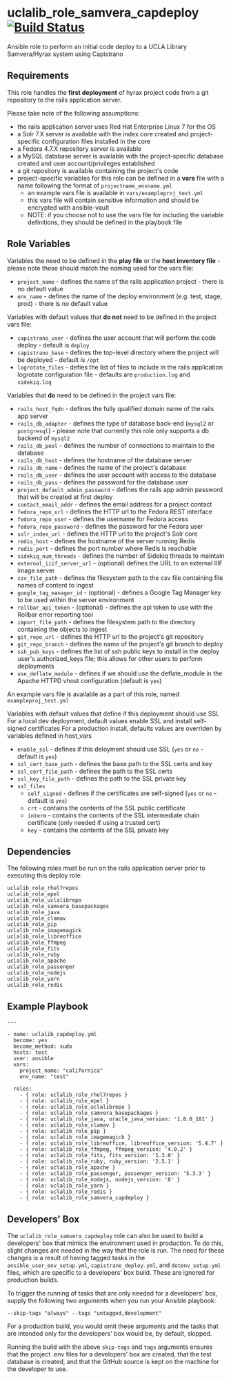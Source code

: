 uclalib_role_samvera_capdeploy &nbsp;[![Build Status](https://travis-ci.org/UCLALibrary/uclalib_role_samvera_capdeploy.svg?branch=master)](https://travis-ci.org/UCLALibrary/uclalib_role_samvera_capdeploy)
=========

Ansible role to perform an initial code deploy to a UCLA Library Samvera/Hyrax system using Capistrano

Requirements
------------

This role handles the __first deployment__ of hyrax project code from a git repository to the rails application server.

Please take note of the following assumptions:
* the rails application server uses Red Hat Enterprise Linux 7 for the OS
* a Solr 7.X server is available with the index core created and project-specific configuration files installed in the core
* a Fedora 4.7.X repository server is available
* a MySQL database server is available with the project-specific database created and user account/privileges established
* a git repository is available containing the project's code
* project-specific variables for this role can be defined in a __vars__ file with a name following the format of `projectname_envname.yml`
    * an example vars file is available in `vars/exampleproj_test.yml`
    * this vars file will contain sensitive information and should be encrypted with ansible-vault
    * NOTE: if you choose not to use the vars file for including the variable definitions, they should be defined in the playbook file

Role Variables
--------------
Variables the need to be defined in the **play file** or the **host inventory file** - please note these should match the naming used for the vars file:
* `project_name` - defines the name of the rails application project - there is no default value
* `env_name` - defines the name of the deploy environment (e.g. test, stage, prod) - there is no default value

Variables with default values that **do not** need to be defined in the project vars file:
* `capistrano_user` - defines the user account that will perform the code deploy - default is `deploy`
* `capistrano_base` - defines the top-level directory where the project will be deployed - default is `/opt`
* `logrotate_files` - defies the list of files to include in the rails application logrotate configuration file - defaults are `production.log` and `sidekiq.log`

Variables that **do** need to be defined in the project vars file:
* `rails_host_fqdn` - defines the fully qualified domain name of the rails app server
* `rails_db_adapter` - defines the type of database back-end (`mysql2` or `postgresql`) - please note that currently this role only supports a db backend of `mysql2`
* `rails_db_pool` - defines the number of connections to maintain to the database
* `rails_db_host` - defines the hostname of the database server
* `rails_db_name` - defines the name of the project's database
* `rails_db_user` - defines the user account with access to the database
* `rails_db_pass` - defines the password for the database user
* `project_default_admin_password` - defines the rails app admin password that will be created at first deploy
* `contact_email_addr` - defines the email address for a project contact
* `fedora_repo_url` - defines the HTTP url to the Fedora REST interface
* `fedora_repo_user` - defines the username for Fedora access
* `fedora_repo_password` - defines the password for the Fedora user
* `solr_index_url` - defines the HTTP url to the project's Solr core
* `redis_host` - defines the hostname of the server running Redis
* `redis_port` - defines the port number where Redis is reachable
* `sidekiq_num_threads` - defines the number of Sidekiq threads to maintain
* `external_iiif_server_url` - (optional) defines the URL to an external IIIF image server
* `csv_file_path` - defines the filesystem path to the csv file containing file names of content to ingest
* `google_tag_manager_id` - (optional) - defines a Google Tag Manager key to be used within the server environment
* `rollbar_api_token` - (optional) - defines the api token to use with the Rollbar error reporting tool
* `import_file_path` - defines the filesystem path to the directory containing the objects to ingest
* `git_repo_url` - defines the HTTP url to the project's git repository
* `git_repo_branch` - defines the name of the project's git branch to deploy
* `ssh_pub_keys` - defines the list of ssh public keys to install in the deploy user's authorized_keys file; this allows for other users to perform deployments
* `use_deflate_module` - defines if we should use the deflate_module in the Apache HTTPD vhost configuration (default is `yes`)

An example vars file is available as a part of this role, named `exampleproj_test.yml`

Variables with default values that define if this deployment should use SSL
For a local dev deployment, default values enable SSL and install self-signed certificates
For a production install, defaults values are overriden by variables defined in host_vars
* `enable_ssl` - defines if this deloyment should use SSL (`yes` or `no` - default is `yes`)
* `ssl_cert_base_path` - defines the base path to the SSL certs and key
* `ssl_cert_file_path` - defines the path to the SSL certs
* `ssl_key_file_path` - defines the path to the SSL private key
* `ssl_files`
    * `self_signed` - defines if the certificates are self-signed (`yes` or `no` - default is `yes`)
    * `crt` - contains the contents of the SSL public certificate
    * `interm` - contains the contents of the SSL intermediate chain certificate (only needed if using a trusted cert)
    * `key` - contains the contents of the SSL private key

Dependencies
------------

The following roles must be run on the rails application server prior to executing this deploy role:

```
uclalib_role_rhel7repos
uclalib_role_epel
uclalib_role_uclalibrepo
uclalib_role_samvera_basepackages
uclalib_role_java
uclalib_role_clamav
uclalib_role_pip
uclalib_role_imagemagick
uclalib_role_libreoffice
uclalib_role_ffmpeg
uclalib_role_fits
uclalib_role_ruby
uclalib_role_apache
uclalib_role_passenger
uclalib_role_nodejs
uclalib_role_yarn
uclalib_role_redis
```

Example Playbook
----------------
```
---

- name: uclalib_capdeploy.yml
  become: yes
  become_method: sudo
  hosts: test
  user: ansible
  vars:
    project_name: "californica"
    env_name: "test"

  roles:
    - { role: uclalib_role_rhel7repos }
    - { role: uclalib_role_epel }
    - { role: uclalib_role_uclalibrepo }
    - { role: uclalib_role_samvera_basepackages }
    - { role: uclalib_role_java, oracle_java_version: '1.8.0_181' }
    - { role: uclalib_role_clamav }
    - { role: uclalib_role_pip }
    - { role: uclalib_role_imagemagick }
    - { role: uclalib_role_libreoffice, libreoffice_version: '5.4.7' }
    - { role: uclalib_role_ffmpeg, ffmpeg_version: '4.0.2' }
    - { role: uclalib_role_fits, fits_version: '1.3.0' }
    - { role: uclalib_role_ruby, ruby_version: '2.5.1' }
    - { role: uclalib_role_apache }
    - { role: uclalib_role_passenger, passenger_version: '5.3.3' }
    - { role: uclalib_role_nodejs, nodejs_version: '8' }
    - { role: uclalib_role_yarn }
    - { role: uclalib_role_redis }
    - { role: uclalib_role_samvera_capdeploy }
```

Developers' Box
-------------------------------

The `uclalib_role_samvera_capdeploy` role can also be used to build a developers' box that mimics the environment used in production. To do this, slight changes are needed in the way that the role is run. The need for these changes is a result of having tagged tasks in the `ansible_user_env_setup.yml`, `capistrano_deploy.yml`, and `dotenv_setup.yml` files, which are specific to a developers' box build. These are ignored for production builds.

To trigger the running of tasks that are only needed for a developers' box, supply the following two arguments when you run your Ansible playbook:

    --skip-tags "always" --tags "untagged,development"

For a production build, you would omit these arguments and the tasks that are intended only for the developers' box would be, by default, skipped.

Running the build with the above `skip-tags` and `tags` arguments ensures that the project .env files for a developers' box are created, that the test database is created, and that the GitHub source is kept on the machine for the developer to use.
